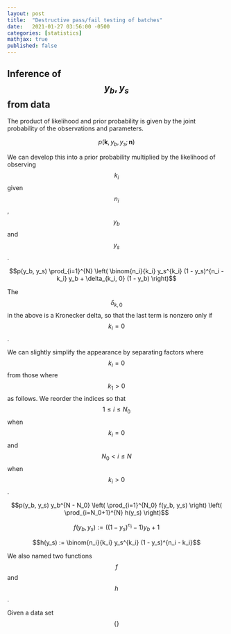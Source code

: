 ```yaml
---
layout: post
title:  "Destructive pass/fail testing of batches"
date:   2021-01-27 03:56:00 -0500
categories: [statistics]
mathjax: true
published: false
---
```


## Inference of $$y_b, y_s$$ from data
The product of likelihood and prior probability is given by the joint probability of the observations and parameters.

$$p(\boldsymbol{k}, y_b, y_s; \boldsymbol{n})$$

We can develop this into a prior probability multiplied by the likelihood of observing $$k_i$$ given $$n_i$$, $$y_b$$ and $$y_s$$. 

$$p(y_b, y_s) \prod_{i=1}^{N} \left( \binom{n_i}{k_i} y_s^{k_i} (1 - y_s)^{n_i - k_i} y_b + \delta_{k_i, 0} (1 - y_b) \right)$$

The $$\delta_{k,0}$$ in the above is a Kronecker delta, so that the last term is nonzero only if $$k_i = 0$$.

We can slightly simplify the appearance by separating factors where $$k_i = 0$$ from those where $$k_1 > 0$$ as follows. We reorder the indices so that $$1 \leq i \leq N_0$$ when $$k_i = 0$$ and $$N_0 < i \leq N$$ when $$k_i > 0$$.

$$p(y_b, y_s) y_b^{N - N_0} \left( \prod_{i=1}^{N_0} f(y_b, y_s) \right) \left( \prod_{i=N_0+1}^{N} h(y_s) \right)$$

$$f(y_b, y_s) := \left((1 - y_s)^{n_i} - 1\right)y_b + 1$$

$$h(y_s) := \binom{n_i}{k_i} y_s^{k_i} (1 - y_s)^{n_i - k_i}$$

We also named two functions $$f$$ and $$h$$.

Given a data set $$\{  \}$$